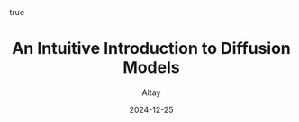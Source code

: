 ---
author: "Altay"
title: "An Intuitive Introduction to Diffusion Models"
date: "2024-12-25"
description: "..."
summary: "..."
tags: ["...", "...", "...", "..."]
ShowToc: true
TocOpen: false
draft: false
math: true
---
